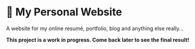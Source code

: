 # 📖 My Personal Website

A website for my online resumé, portfolio, blog and anything else really...

**This project is a work in progress. Come back later to see the final result!**
